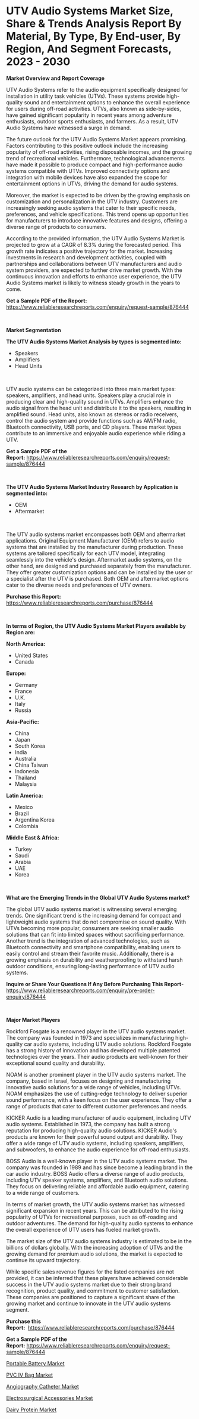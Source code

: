 <p><h1>UTV Audio Systems Market Size, Share & Trends Analysis Report By Material, By Type, By End-user, By Region, And Segment Forecasts, 2023 - 2030</h1></p><p><strong>Market Overview and Report Coverage</strong></p>
<p><p>UTV Audio Systems refer to the audio equipment specifically designed for installation in utility task vehicles (UTVs). These systems provide high-quality sound and entertainment options to enhance the overall experience for users during off-road activities. UTVs, also known as side-by-sides, have gained significant popularity in recent years among adventure enthusiasts, outdoor sports enthusiasts, and farmers. As a result, UTV Audio Systems have witnessed a surge in demand.</p><p>The future outlook for the UTV Audio Systems Market appears promising. Factors contributing to this positive outlook include the increasing popularity of off-road activities, rising disposable incomes, and the growing trend of recreational vehicles. Furthermore, technological advancements have made it possible to produce compact and high-performance audio systems compatible with UTVs. Improved connectivity options and integration with mobile devices have also expanded the scope for entertainment options in UTVs, driving the demand for audio systems.</p><p>Moreover, the market is expected to be driven by the growing emphasis on customization and personalization in the UTV industry. Customers are increasingly seeking audio systems that cater to their specific needs, preferences, and vehicle specifications. This trend opens up opportunities for manufacturers to introduce innovative features and designs, offering a diverse range of products to consumers.</p><p>According to the provided information, the UTV Audio Systems Market is projected to grow at a CAGR of 8.3% during the forecasted period. This growth rate indicates a positive trajectory for the market. Increasing investments in research and development activities, coupled with partnerships and collaborations between UTV manufacturers and audio system providers, are expected to further drive market growth. With the continuous innovation and efforts to enhance user experience, the UTV Audio Systems market is likely to witness steady growth in the years to come.</p></p>
<p><strong>Get a Sample PDF of the Report:</strong> <a href="https://www.reliableresearchreports.com/enquiry/request-sample/876444">https://www.reliableresearchreports.com/enquiry/request-sample/876444</a></p>
<p>&nbsp;</p>
<p><strong>Market Segmentation</strong></p>
<p><strong>The UTV Audio Systems Market Analysis by types is segmented into:</strong></p>
<p><ul><li>Speakers</li><li>Amplifiers</li><li>Head Units</li></ul></p>
<p>&nbsp;</p>
<p><p>UTV audio systems can be categorized into three main market types: speakers, amplifiers, and head units. Speakers play a crucial role in producing clear and high-quality sound in UTVs. Amplifiers enhance the audio signal from the head unit and distribute it to the speakers, resulting in amplified sound. Head units, also known as stereos or radio receivers, control the audio system and provide functions such as AM/FM radio, Bluetooth connectivity, USB ports, and CD players. These market types contribute to an immersive and enjoyable audio experience while riding a UTV.</p></p>
<p><strong>Get a Sample PDF of the Report:</strong>&nbsp;<a href="https://www.reliableresearchreports.com/enquiry/request-sample/876444">https://www.reliableresearchreports.com/enquiry/request-sample/876444</a></p>
<p>&nbsp;</p>
<p><strong>The UTV Audio Systems Market Industry Research by Application is segmented into:</strong></p>
<p><ul><li>OEM</li><li>Aftermarket</li></ul></p>
<p>&nbsp;</p>
<p><p>The UTV audio systems market encompasses both OEM and aftermarket applications. Original Equipment Manufacturer (OEM) refers to audio systems that are installed by the manufacturer during production. These systems are tailored specifically for each UTV model, integrating seamlessly into the vehicle's design. Aftermarket audio systems, on the other hand, are designed and purchased separately from the manufacturer. They offer greater customization options and can be installed by the user or a specialist after the UTV is purchased. Both OEM and aftermarket options cater to the diverse needs and preferences of UTV owners.</p></p>
<p><strong>Purchase this Report:</strong>&nbsp; <a href="https://www.reliableresearchreports.com/purchase/876444">https://www.reliableresearchreports.com/purchase/876444</a></p>
<p>&nbsp;</p>
<p><strong>In terms of Region, the UTV Audio Systems Market Players available by Region are:</strong></p>
<p>
    <p> <strong> North America: </strong>
        <ul>
            <li>United States</li>
            <li>Canada</li>
        </ul>
        </p> 
    <p> <strong> Europe: </strong>
        <ul>
            <li>Germany</li>
            <li>France</li>
            <li>U.K.</li>
            <li>Italy</li>
            <li>Russia</li>
        </ul>
        </p> 
    <p> <strong> Asia-Pacific: </strong>
        <ul>
            <li>China</li>
            <li>Japan</li>
            <li>South Korea</li>
            <li>India</li>
            <li>Australia</li>
            <li>China Taiwan</li>
            <li>Indonesia</li>
            <li>Thailand</li>
            <li>Malaysia</li>
        </ul>
        </p> 
    <p> <strong> Latin America: </strong>
        <ul>
            <li>Mexico</li>
            <li>Brazil</li>
            <li>Argentina Korea</li>
            <li>Colombia</li>
        </ul>
        </p> 
    <p> <strong> Middle East & Africa: </strong>
        <ul>
            <li>Turkey</li>
            <li>Saudi</li>
            <li>Arabia</li>
            <li>UAE</li>
            <li>Korea</li>
        </ul>
    </p>
    </p>
<p>&nbsp;</p>
<p><strong>What are the Emerging Trends in the Global UTV Audio Systems market?</strong></p>
<p><p>The global UTV audio systems market is witnessing several emerging trends. One significant trend is the increasing demand for compact and lightweight audio systems that do not compromise on sound quality. With UTVs becoming more popular, consumers are seeking smaller audio solutions that can fit into limited spaces without sacrificing performance. Another trend is the integration of advanced technologies, such as Bluetooth connectivity and smartphone compatibility, enabling users to easily control and stream their favorite music. Additionally, there is a growing emphasis on durability and weatherproofing to withstand harsh outdoor conditions, ensuring long-lasting performance of UTV audio systems.</p></p>
<p><strong>Inquire or Share Your Questions If Any Before Purchasing This Report</strong>- <a href="https://www.reliableresearchreports.com/enquiry/pre-order-enquiry/876444">https://www.reliableresearchreports.com/enquiry/pre-order-enquiry/876444</a></p>
<p>&nbsp;</p>
<p><strong>Major Market Players</strong></p>
<p><p>Rockford Fosgate is a renowned player in the UTV audio systems market. The company was founded in 1973 and specializes in manufacturing high-quality car audio systems, including UTV audio solutions. Rockford Fosgate has a strong history of innovation and has developed multiple patented technologies over the years. Their audio products are well-known for their exceptional sound quality and durability.</p><p>NOAM is another prominent player in the UTV audio systems market. The company, based in Israel, focuses on designing and manufacturing innovative audio solutions for a wide range of vehicles, including UTVs. NOAM emphasizes the use of cutting-edge technology to deliver superior sound performance, with a keen focus on the user experience. They offer a range of products that cater to different customer preferences and needs.</p><p>KICKER Audio is a leading manufacturer of audio equipment, including UTV audio systems. Established in 1973, the company has built a strong reputation for producing high-quality audio solutions. KICKER Audio's products are known for their powerful sound output and durability. They offer a wide range of UTV audio systems, including speakers, amplifiers, and subwoofers, to enhance the audio experience for off-road enthusiasts.</p><p>BOSS Audio is a well-known player in the UTV audio systems market. The company was founded in 1989 and has since become a leading brand in the car audio industry. BOSS Audio offers a diverse range of audio products, including UTV speaker systems, amplifiers, and Bluetooth audio solutions. They focus on delivering reliable and affordable audio equipment, catering to a wide range of customers.</p><p>In terms of market growth, the UTV audio systems market has witnessed significant expansion in recent years. This can be attributed to the rising popularity of UTVs for recreational purposes, such as off-roading and outdoor adventures. The demand for high-quality audio systems to enhance the overall experience of UTV users has fueled market growth.</p><p>The market size of the UTV audio systems industry is estimated to be in the billions of dollars globally. With the increasing adoption of UTVs and the growing demand for premium audio solutions, the market is expected to continue its upward trajectory.</p><p>While specific sales revenue figures for the listed companies are not provided, it can be inferred that these players have achieved considerable success in the UTV audio systems market due to their strong brand recognition, product quality, and commitment to customer satisfaction. These companies are positioned to capture a significant share of the growing market and continue to innovate in the UTV audio systems segment.</p></p>
<p><strong>Purchase this Report:</strong>&nbsp;&nbsp;<a href="https://www.reliableresearchreports.com/purchase/876444">https://www.reliableresearchreports.com/purchase/876444</a></p>
<p></p>
<p><strong>Get a Sample PDF of the Report:</strong>&nbsp;<a href="https://www.reliableresearchreports.com/enquiry/request-sample/876444">https://www.reliableresearchreports.com/enquiry/request-sample/876444</a></p>
<p><p><a href="https://medium.com/@winonaboehm2023/analyzing-portable-battery-market-global-industry-perspective-and-forecast-2023-to-2030-48ba627ed71c">Portable Battery Market</a></p><p><a href="https://www.linkedin.com/pulse/pvc-iv-bag-market-share-amp-new-trends-analysis-report-bvdyc/">PVC IV Bag Market</a></p><p><a href="https://www.linkedin.com/pulse/angiography-catheter-market-size-share-amp-trends-analysis-zd0je/">Angiography Catheter Market</a></p><p><a href="https://www.linkedin.com/pulse/electrosurgical-accessories-market-size-growth-forecast-from-epule/">Electrosurgical Accessories Market</a></p><p><a href="https://medium.com/@joycelucas56/dairy-protein-market-furnishes-information-on-market-share-market-trends-and-market-growth-5f6b3a3ddc24">Dairy Protein Market</a></p></p>
